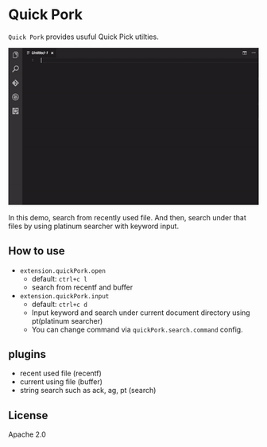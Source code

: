 # Quick Pork

`Quick Pork` provides usuful Quick Pick utilties.

![QuickPork Demo](https://github.com/shirou/quickpork/raw/master/QuickPork.gif)

In this demo, search from recently used file. And then, search under that files by using platinum searcher with keyword input.

## How to use

- `extension.quickPork.open`
  - default: `ctrl+c l`
  - search from recentf and buffer
- `extension.quickPork.input`
  - default: `ctrl+c d`
  - Input keyword and search under current document directory using pt(platinum searcher)
  - You can change command via `quickPork.search.command` config.

## plugins

- recent used file (recentf)
- current using file (buffer)
- string search such as ack, ag, pt (search)

## License

Apache 2.0

